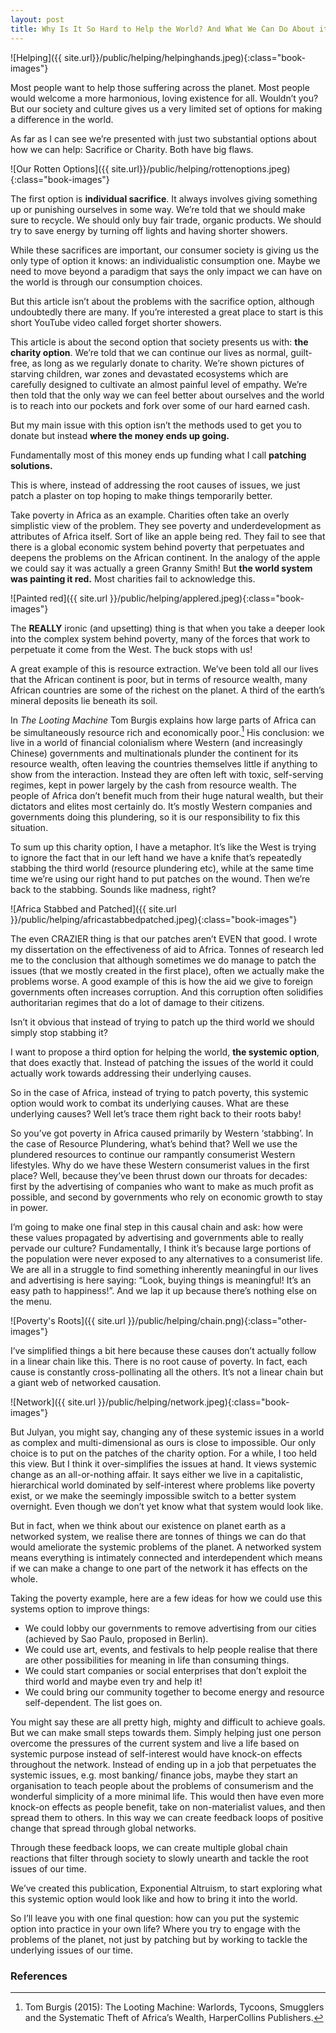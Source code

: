 ```yaml
---
layout: post 
title: Why Is It So Hard to Help the World? And What We Can Do About it.
---
```


![Helping]({{ site.url}}/public/helping/helpinghands.jpeg){:class="book-images"}

Most people want to help those suffering across the planet. Most people would welcome a more harmonious, loving existence for all. Wouldn’t you? But our society and culture gives us a very limited set of options for making a difference in the world.

As far as I can see we’re presented with just two substantial options about how we can help: Sacrifice or Charity. Both have big flaws.

![Our Rotten Options]({{ site.url}}/public/helping/rottenoptions.jpeg){:class="book-images"}

The first option is **individual sacrifice**. It always involves giving something up or punishing ourselves in some way. We’re told that we should make sure to recycle. We should only buy fair trade, organic products. We should try to save energy by turning off lights and having shorter showers.

While these sacrifices are important, our consumer society is giving us the only type of option it knows: an individualistic consumption one. Maybe we need to move beyond a paradigm that says the only impact we can have on the world is through our consumption choices.

But this article isn’t about the problems with the sacrifice option, although undoubtedly there are many. If you’re interested a great place to start is this short YouTube video called forget shorter showers.

This article is about the second option that society presents us with: **the charity option**. We’re told that we can continue our lives as normal, guilt-free, as long as we regularly donate to charity. We’re shown pictures of starving children, war zones and devastated ecosystems which are carefully designed to cultivate an almost painful level of empathy. We’re then told that the only way we can feel better about ourselves and the world is to reach into our pockets and fork over some of our hard earned cash.

But my main issue with this option isn’t the methods used to get you to donate but instead **where the money ends up going.**

Fundamentally most of this money ends up funding what I call **patching solutions.**

This is where, instead of addressing the root causes of issues, we just patch a plaster on top hoping to make things temporarily better.

Take poverty in Africa as an example. Charities often take an overly simplistic view of the problem. They see poverty and underdevelopment as attributes of Africa itself. Sort of like an apple being red. They fail to see that there is a global economic system behind poverty that perpetuates and deepens the problems on the African continent. In the analogy of the apple we could say it was actually a green Granny Smith! But **the world system was painting it red.** Most charities fail to acknowledge this.

![Painted red]({{ site.url }}/public/helping/applered.jpeg){:class="book-images"}


The **REALLY** ironic (and upsetting) thing is that when you take a deeper look into the complex system behind poverty, many of the forces that work to perpetuate it come from the West. The buck stops with us!

A great example of this is resource extraction. We’ve been told all our lives that the African continent is poor, but in terms of resource wealth, many African countries are some of the richest on the planet. A third of the earth’s mineral deposits lie beneath its soil.

In _The Looting Machine_ Tom Burgis explains how large parts of Africa can be simultaneously resource rich and economically poor.[^1]  His conclusion: we live in a world of financial colonialism where Western (and increasingly Chinese) governments and multinationals plunder the continent for its resource wealth, often leaving the countries themselves little if anything to show from the interaction. Instead they are often left with toxic, self-serving regimes, kept in power largely by the cash from resource wealth. The people of Africa don’t benefit much from their huge natural wealth, but their dictators and elites most certainly do. It’s mostly Western companies and governments doing this plundering, so it is our responsibility to fix this situation.

To sum up this charity option, I have a metaphor. It’s like the West is trying to ignore the fact that in our left hand we have a knife that’s repeatedly stabbing the third world (resource plundering etc), while at the same time time we’re using our right hand to put patches on the wound. Then we’re back to the stabbing. Sounds like madness, right?


![Africa Stabbed and Patched]({{ site.url }}/public/helping/africastabbedpatched.jpeg){:class="book-images"}

The even CRAZIER thing is that our patches aren’t EVEN that good. I wrote my dissertation on the effectiveness of aid to Africa. Tonnes of research led me to the conclusion that although sometimes we do manage to patch the issues (that we mostly created in the first place), often we actually make the problems worse. A good example of this is how the aid we give to foreign governments often increases corruption. And this corruption often solidifies authoritarian regimes that do a lot of damage to their citizens.

Isn’t it obvious that instead of trying to patch up the third world we should simply stop stabbing it?

I want to propose a third option for helping the world, **the systemic option**, that does exactly that. Instead of patching the issues of the world it could actually work towards addressing their underlying causes.

So in the case of Africa, instead of trying to patch poverty, this systemic option would work to combat its underlying causes. What are these underlying causes? Well let’s trace them right back to their roots baby!

So you’ve got poverty in Africa caused primarily by Western ‘stabbing’. In the case of Resource Plundering, what’s behind that? Well we use the plundered resources to continue our rampantly consumerist Western lifestyles. Why do we have these Western consumerist values in the first place? Well, because they’ve been thrust down our throats for decades: first by the advertising of companies who want to make as much profit as possible, and second by governments who rely on economic growth to stay in power.

I’m going to make one final step in this causal chain and ask: how were these values propagated by advertising and governments able to really pervade our culture? Fundamentally, I think it’s because large portions of the population were never exposed to any alternatives to a consumerist life. We are all in a struggle to find something inherently meaningful in our lives and advertising is here saying: “Look, buying things is meaningful! It’s an easy path to happiness!”. And we lap it up because there’s nothing else on the menu.


![Poverty's Roots]({{ site.url }}/public/helping/chain.png){:class="other-images"}

I’ve simplified things a bit here because these causes don’t actually follow in a linear chain like this. There is no root cause of poverty. In fact, each cause is constantly cross-pollinating all the others. It’s not a linear chain but a giant web of networked causation.


![Network]({{ site.url }}/public/helping/network.jpeg){:class="book-images"}

But Julyan, you might say, changing any of these systemic issues in a world as complex and multi-dimensional as ours is close to impossible. Our only choice is to put on the patches of the charity option. For a while, I too held this view. But I think it over-simplifies the issues at hand. It views systemic change as an all-or-nothing affair. It says either we live in a capitalistic, hierarchical world dominated by self-interest where problems like poverty exist, or we make the seemingly impossible switch to a better system overnight. Even though we don’t yet know what that system would look like.

But in fact, when we think about our existence on planet earth as a networked system, we realise there are tonnes of things we can do that would ameliorate the systemic problems of the planet. A networked system means everything is intimately connected and interdependent which means if we can make a change to one part of the network it has effects on the whole.

Taking the poverty example, here are a few ideas for how we could use this systems option to improve things:

* We could lobby our governments to remove advertising from our cities (achieved by Sao Paulo, proposed in Berlin).
* We could use art, events, and festivals to help people realise that there are other possibilities for meaning in life than consuming things.
* We could start companies or social enterprises that don’t exploit the third world and maybe even try and help it!
* We could bring our community together to become energy and resource self-dependent. The list goes on.

You might say these are all pretty high, mighty and difficult to achieve goals. But we can make small steps towards them. Simply helping just one person overcome the pressures of the current system and live a life based on systemic purpose instead of self-interest would have knock-on effects throughout the network. Instead of ending up in a job that perpetuates the systemic issues, e.g. most banking/ finance jobs, maybe they start an organisation to teach people about the problems of consumerism and the wonderful simplicity of a more minimal life. This would then have even more knock-on effects as people benefit, take on non-materialist values, and then spread them to others. In this way we can create feedback loops of positive change that spread through global networks.

Through these feedback loops, we can create multiple global chain reactions that filter through society to slowly unearth and tackle the root issues of our time.

We’ve created this publication, Exponential Altruism, to start exploring what this systemic option would look like and how to bring it into the world.

So I’ll leave you with one final question: how can you put the systemic option into practice in your own life? Where you try to engage with the problems of the planet, not just by patching but by working to tackle the underlying issues of our time.

### References
[^1]: Tom Burgis (2015): The Looting Machine: Warlords, Tycoons, Smugglers and the Systematic Theft of Africa’s Wealth, HarperCollins Publishers.<Paste>

